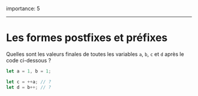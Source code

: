 importance: 5

---

# Les formes postfixes et préfixes

Quelles sont les valeurs finales de toutes les variables `a`, `b`, `c` et `d` après le code ci-dessous ?

```js
let a = 1, b = 1;

let c = ++a; // ?
let d = b++; // ?
```
